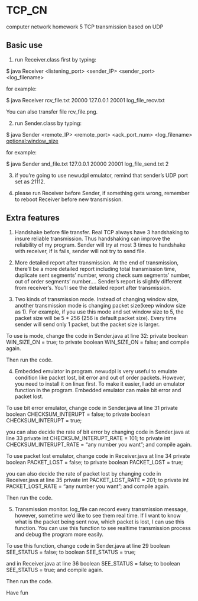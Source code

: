 # TCP_CN
computer network homework 5
TCP transmission based on UDP

## Basic use
1. run Receiver.class first by typing:

  $ java Receiver <filename> <listening_port> <sender_IP> <sender_port> <log_filename>

  for example:

  $ java Receiver rcv_file.txt 20000 127.0.0.1 20001 log_file_recv.txt

  You can also transfer file rcv_file.png.

2. run Sender.class by typing:

  $ java Sender <filename> <remote_IP> <remote_port> <ack_port_num> <log_filename> <optional:window_size>

  for example:

  $ java Sender snd_file.txt 127.0.0.1 20000 20001 log_file_send.txt 2

3. if you’re going to use newudpl emulator, remind that sender’s UDP port set as 21112.

4. please run Receiver before Sender, if something gets wrong, remember to reboot Receiver before new transmission.

## Extra features

1. Handshake before file transfer. Real TCP always have 3 handshaking to insure reliable transmission. Thus handshaking can improve the reliability of my program. Sender will try at most 3 times to handshake with receiver, if is fails, sender will not try to send file. 


2. More detailed report after transmission. At the end of transmission, there’ll be a more detailed report including total transmission time, duplicate sent segments’ number, wrong check sum segments’ number, out of order segments’ number…. Sender’s report is slightly different from receiver’s. You’ll see the detailed report after transmission.


3. Two kinds of transmission mode. Instead of changing window size, another transmission mode is changing packet size(keep window size as 1). For example, if you use this mode and set window size to 5, the packet size will be 5 * 256 (256 is default packet size). Every time sender will send only 1 packet, but the packet size is larger.

  To use is mode, change the code in Sender.java at line 32:
  private boolean WIN_SIZE_ON = true;
  to
  private boolean WIN_SIZE_ON = false;
  and compile again.
  
  Then run the code.


4. Embedded emulator in program. newudpl is very useful to emulate condition like packet lost, bit error and out of order packets. However, you need to install it on linux first. To make it easier, I add an emulator function in the program. Embedded emulator can make bit error and packet lost.

  To use bit error emulator, change code in Sender.java at line 31
  private boolean CHECKSUM_INTERUPT = false;
  to
  private boolean CHECKSUM_INTERUPT = true;
  
  you can also decide the rate of bit error by changing code in Sender.java at line 33
  private int CHECKSUM_INTERUPT_RATE = 101;
  to
  private int CHECKSUM_INTERUPT_RATE = “any number you want”;
  and compile again.
  
  To use packet lost emulator, change code in Receiver.java at line 34
  private boolean PACKET_LOST = false;
  to
  private boolean PACKET_LOST = true;
  
  you can also decide the rate of packet lost by changing code in Receiver.java at line 35
  private int PACKET_LOST_RATE = 201;
  to
  private int PACKET_LOST_RATE = “any number you want”;
  and compile again.
  
  Then run the code.

5. Transmission monitor. log_file can record every transmission message, however, sometime we’d like to see them real time. If I want to know what is the packet being sent now, which packet is lost, I can use this function. You can use this function to see realtime transmission process and debug the program more easily.

  To use this function, change code in Sender.java at line 29
  boolean SEE_STATUS = false;
  to 
  boolean SEE_STATUS = true;
  
  and in Receiver.java at line 36
  boolean SEE_STATUS = false;
  to
  boolean SEE_STATUS = true;
  and compile again.
  
  Then run the code.


  Have fun
